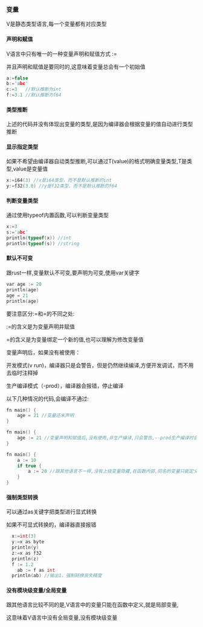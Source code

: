 ### 变量

V是静态类型语言,每一个变量都有对应类型

#### 声明和赋值

V语言中只有唯一的一种变量声明和赋值方式 :=

并且声明和赋值是要同时的,这意味着变量总会有一个初始值

```c
a:=false
b:='abc'
c:=3   //默认推断为int
f:=3.1 //默认推断为f64
```

#### 类型推断

上述的代码并没有体现出变量的类型,是因为编译器会根据变量的值自动进行类型推断

#### 显示指定类型

如果不希望由编译器自动类型推断,可以通过T(value)的格式明确变量类型,T是类型,value是变量值

```c
x:=i64(3) //x是i64类型，而不是默认推断的int
y:=f32(3.0) //y是f32类型，而不是默认推断的f64
```

#### 判断变量类型

通过使用typeof内置函数,可以判断变量类型

```c
x:=3
s:='abc'
println(typeof(x)) //int
println(typeof(s)) //string
```

#### 默认不可变

跟rust一样,变量默认不可变,要声明为可变,使用var关键字

```c
var age := 20
println(age)
age = 21
println(age)
```

要注意区分:=和=的不同之处:

:=的含义是为变量声明并赋值

=的含义是为变量绑定一个新的值,也可以理解为修改变量值

变量声明后，如果没有被使用：

开发模式(v run)，编译器只是会警告，但是仍然继续编译,方便开发调试，而不用去临时注释掉

生产编译模式（-prod），编译器会报错，停止编译

以下几种情况的代码,会编译不通过:

```c
fn main() {
	age = 21 //变量还未声明
}
```

```c
fn main() {
	age := 21 //变量声明和赋值后,没有使用,非生产编译,只会警告,--prod生产编译时会不通过
}
```

```c
fn main() {
	a := 10
	if true {
		a := 20 //跟其他语言不一样,没有上级变量隐藏,在函数内部,同名的变量只能定义一个
	}
}
```

#### 强制类型转换

可以通过as关键字把类型进行显式转换

如果不可显式转换的，编译器直接报错

```c
  x:=int(3)
  y:=x as byte
  println(y)
  z:=x as f32
  println(z)
  f := 1.2
	ab := f as int
  println(ab) //输出1，强制转换丧失精度
```

#### 没有模块级变量/全局变量

跟其他语言比较不同的是,V语言中的变量只能在函数中定义,就是局部变量,

这意味着V语言中没有全局变量,没有模块级变量







